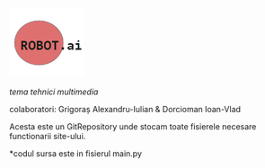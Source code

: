 ![logo](https://github.com/grigo210/robot.ai/blob/main/logo_robot.ai.png "robot.ai")

_tema tehnici multimedia_

colaboratori: 
Grigoraș Alexandru-Iulian &
Dorcioman Ioan-Vlad

Acesta este un GitRepository unde stocam toate fisierele necesare functionarii site-ului.

*codul sursa este in fisierul main.py
